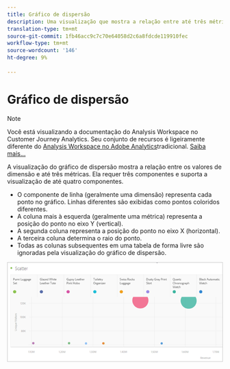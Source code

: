 ```yaml
---
title: Gráfico de dispersão
description: Uma visualização que mostra a relação entre até três métricas.
translation-type: tm+mt
source-git-commit: 1fb46acc9c7c70e64058d2c6a8fdcde119910fec
workflow-type: tm+mt
source-wordcount: '146'
ht-degree: 9%

---
```



# Gráfico de dispersão

>[!NOTE]
>
>Você está visualizando a documentação do Analysis Workspace no Customer Journey Analytics. Seu conjunto de recursos é ligeiramente diferente do [Analysis Workspace no Adobe Analytics](https://docs.adobe.com/content/help/pt-BR/analytics/analyze/analysis-workspace/home.html)tradicional. [Saiba mais...](/help/getting-started/cja-aa.md)

A visualização do gráfico de dispersão mostra a relação entre os valores de dimensão e até três métricas. Ela requer três componentes e suporta a visualização de até quatro componentes.

* O componente de linha (geralmente uma dimensão) representa cada ponto no gráfico. Linhas diferentes são exibidas como pontos coloridos diferentes.
* A coluna mais à esquerda (geralmente uma métrica) representa a posição do ponto no eixo Y (vertical).
* A segunda coluna representa a posição do ponto no eixo X (horizontal).
* A terceira coluna determina o raio do ponto.
* Todas as colunas subsequentes em uma tabela de forma livre são ignoradas pela visualização do gráfico de dispersão.

![Gráfico de dispersão](assets/scatter.png)
